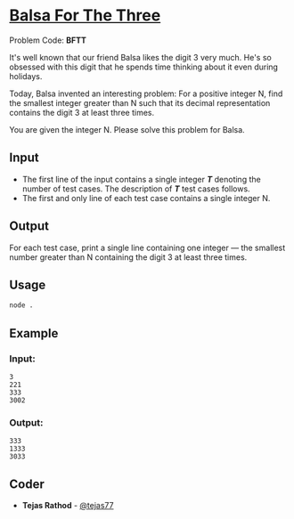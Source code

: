 
# [Balsa For The Three](https://www.codechef.com/problems/BFTT)
Problem Code: **BFTT**

It's well known that our friend Balsa likes the digit 3 very much. He's so obsessed with this digit that he spends time thinking about it even during holidays.

Today, Balsa invented an interesting problem: For a positive integer N, find the smallest integer greater than N such that its decimal representation contains the digit 3 at least three times.

You are given the integer N. Please solve this problem for Balsa.

## Input

- The first line of the input contains a single integer **_T_** denoting the number of test cases. The description of **_T_** test cases follows.
- The first and only line of each test case contains a single integer N.

## Output

For each test case, print a single line containing one integer — the smallest number greater than N containing the digit 3 at least three times.

## Usage
```sh
node .
```
## Example
### Input:
```
3
221
333
3002
```
### Output:
```
333
1333
3033
```
## Coder

* **Tejas Rathod** - [@tejas77](https://github.com/tejas77)
